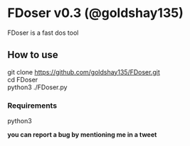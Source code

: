 # FDoser v0.3 (@goldshay135)

FDoser is a fast dos tool

## How to use
  git clone https://github.com/goldshay135/FDoser.git <br />
  cd FDoser <br />
  python3 ./FDoser.py <br />

### Requirements
  python3

**you can report a bug by mentioning me in a tweet**
